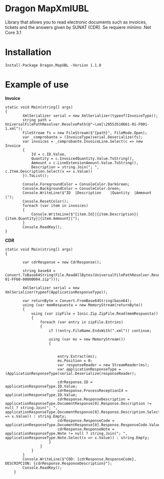 # Dragon MapXmlUBL
Library that allows you to read electronic documents such as invoices, tickets and the answers given by SUNAT (CDR). Se requiere mínimo .Net Core 3.1

# Installation

    Install-Package Dragon.MapUBL -Version 1.1.0

# Example of use

**Invoice**

    static void Main(string[] args) 
    {
            XmlSerializer serial = new XmlSerializer(typeof(InvoiceType));
            string path = UniversalFilePathResolver.ResolvePath(@"~\xml\20553510661-01-F001-1.xml");
            FileStream fs = new FileStream($"{path}", FileMode.Open);
            var _comprobante = (InvoiceType)serial.Deserialize(fs);
            var invoices = _comprobante.InvoiceLine.Select(c => new Invoice
            {
                Id = c.ID.Value,
                Quantity = c.InvoicedQuantity.Value.ToString(),
                Ammount = c.LineExtensionAmount.Value.ToString(),
                Description = string.Join("; ", c.Item.Description.Select(x => x.Value))
            }).ToList();

            Console.ForegroundColor = ConsoleColor.DarkGreen;
            Console.BackgroundColor = ConsoleColor.Green;
            Console.WriteLine($"ID  |Description    |Quantity  |Ammount |");
            Console.ResetColor();
            foreach (var item in invoices)
            {
                Console.WriteLine($"{item.Id}|{item.Description}|{item.Quantity}|{item.Ammount}|");
            }
            Console.ReadKey();
    }
**CDR**

    static void Main(string[] args)
    {

            var cdrResponse = new CdrResponse();

            string base64 = Convert.ToBase64String(File.ReadAllBytes(UniversalFilePathResolver.ResolvePath(@"~\zip\R20602690866-01-FF60-00000004.zip")));

            XmlSerializer serial = new XmlSerializer(typeof(ApplicationResponseType));

            var returnByte = Convert.FromBase64String(base64);
            using (var memRespuesta = new MemoryStream(returnByte))
            {
                using (var zipFile = Ionic.Zip.ZipFile.Read(memRespuesta))
                {
                    foreach (var entry in zipFile.Entries)
                    {
                        if (!entry.FileName.EndsWith(".xml")) continue;

                        using (var ms = new MemoryStream())
                        {


                            entry.Extract(ms);
                            ms.Position = 0;
                            var responseReader = new StreamReader(ms);
                            var applicationResponseType = (ApplicationResponseType)serial.Deserialize(responseReader);

                            cdrResponse.ID = applicationResponseType.ID.Value;
                            cdrResponse.ProcessReceptionId = applicationResponseType.ID.Value;
                            cdrResponse.ResponseDescription = applicationResponseType.DocumentResponse[0].Response.Description != null ? string.Join("; ", applicationResponseType.DocumentResponse[0].Response.Description.Select(x => x.Value)) : string.Empty;
                            cdrResponse.ResponseCode = applicationResponseType.DocumentResponse[0].Response.ResponseCode.Value;
                            cdrResponse.ResponseNote = applicationResponseType.Note != null ? string.Join("; ", applicationResponseType.Note.Select(x => x.Value)) : string.Empty;
                        }
                    }
                }
            }
            Console.WriteLine($"COD: {cdrResponse.ResponseCode}, DESCRIPCION: {cdrResponse.ResponseDescription}");
            Console.ReadKey();
        }
